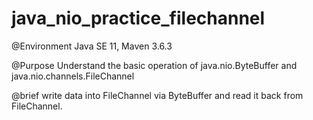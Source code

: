 # java_nio_practice_filechannel

@Environment Java SE 11, Maven 3.6.3

@Purpose Understand the basic operation of java.nio.ByteBuffer and java.nio.channels.FileChannel

@brief write data into FileChannel via ByteBuffer and read it back from FileChannel.




